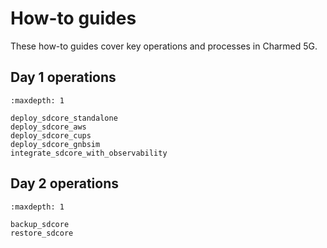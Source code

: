 # How-to guides

These how-to guides cover key operations and processes in Charmed 5G.

## Day 1 operations

```{toctree}
:maxdepth: 1

deploy_sdcore_standalone
deploy_sdcore_aws
deploy_sdcore_cups
deploy_sdcore_gnbsim
integrate_sdcore_with_observability
```

## Day 2 operations

```{toctree}
:maxdepth: 1

backup_sdcore
restore_sdcore
```
